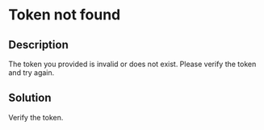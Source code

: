 # Token not found

## Description

The token you provided is invalid or does not exist. Please verify the token and try again.

## Solution

Verify the token.